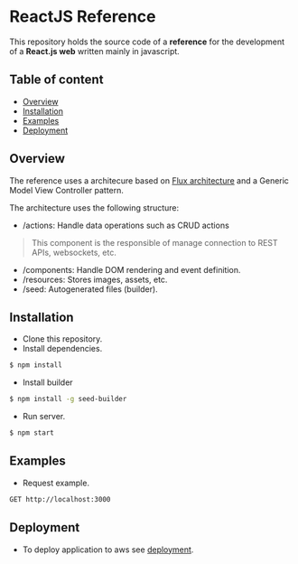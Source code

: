 # ReactJS Reference

This repository holds the source code of a **reference** for the development of a **React.js web** written mainly in javascript.

## Table of content

-   [Overview](#overview)
-   [Installation](#installation)
-   [Examples](#examples)
-   [Deployment](#deployment)


## Overview

The reference uses a architecure based on [Flux architecture](https://facebook.github.io/flux/docs/in-depth-overview.html) and a Generic Model View Controller pattern.

The architecture uses the following structure:

-   /actions: Handle data operations such as CRUD actions
   > This component is the responsible of manage connection to REST APIs, websockets, etc.
-   /components: Handle DOM rendering and event definition.
-   /resources: Stores images, assets, etc.
-   /seed: Autogenerated files (builder).


## Installation

-   Clone this repository.
-   Install dependencies.
```bash
$ npm install
```

-   Install builder
```bash
$ npm install -g seed-builder
```

-   Run server.
```bash
$ npm start
```

## Examples

-   Request example. 
```bash
GET http://localhost:3000
```

## Deployment

-   To deploy application to aws see [deployment](./bin/deployment.md).